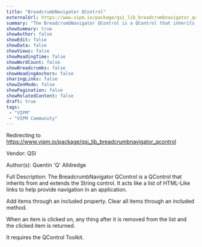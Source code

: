 ```yaml
---
title: "BreadcrumbNavigator QControl"
externalUrl: https://www.vipm.io/package/qsi_lib_breadcrumbnavigator_qcontrol
summary: "The BreadcrumbNavigator QControl is a QControl that inherits from and extends the String control."
showSummary: true
showAuthor: false
showEdit: false
showData: false
showViews: false
showReadingTime: false
showWordCount: false
showBreadcrumbs: false
showHeadingAnchors: false
sharingLinks: false
showZenMode: false
showPagination: false
showRelatedContent: false
draft: true
tags:
 - "VIPM"
 - "VIPM Community"
---
```


Redirecting to https://www.vipm.io/package/qsi_lib_breadcrumbnavigator_qcontrol

Vendor: QSI

Author(s): Quentin 'Q' Alldredge
 
Full Description:
The BreadcrumbNavigator QControl is a QControl that inherits from and extends the String control. It acts like a list of HTML-Like links to help provide navigation in an application.

Add items through an included property. Clear all items through an included method.

When an item is clicked on, any thing after it is removed from the list and the clicked item is returned.

It requires the QControl Toolkit.